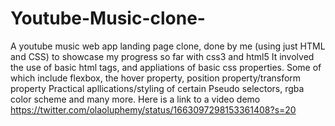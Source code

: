 # Youtube-Music-clone-
A youtube music web app landing page clone, done by me (using just HTML and CSS) to showcase my progress so far with css3 and html5
It involved the use of basic html tags, and appliations of basic css properties.
Some of which include flexbox, the hover property, position property/transform property
Practical apllications/styling of certain Pseudo selectors, rgba color scheme and many more.
Here is a link to a video demo https://twitter.com/olaoluphemy/status/1663097298153361408?s=20

